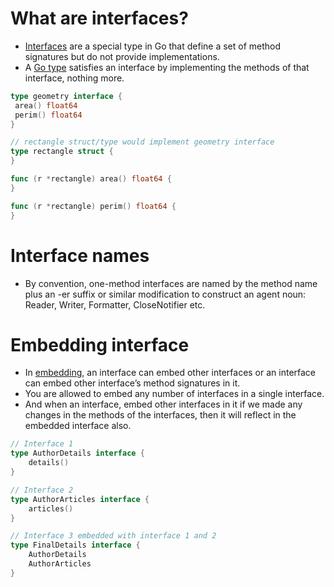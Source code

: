 # What are interfaces?
- [Interfaces](https://gobyexample.com/interfaces) are a special type in Go that define a set of method signatures but do not provide implementations.
- A [Go type](TypesGo.md) satisfies an interface by implementing the methods of that interface, nothing more.

````go
type geometry interface {
 area() float64
 perim() float64
}

// rectangle struct/type would implement geometry interface 
type rectangle struct {
}

func (r *rectangle) area() float64 { 
} 

func (r *rectangle) perim() float64 {
} 
````

# Interface names
- By convention, one-method interfaces are named by the method name plus an -er suffix or similar modification to construct an agent noun: Reader, Writer, Formatter, CloseNotifier etc.

# Embedding interface
- In [embedding](https://www.geeksforgeeks.org/embedding-interfaces-in-golang/?ref=lbp), an interface can embed other interfaces or an interface can embed other interface’s method signatures in it.
- You are allowed to embed any number of interfaces in a single interface. 
- And when an interface, embed other interfaces in it if we made any changes in the methods of the interfaces, then it will reflect in the embedded interface also.

````go
// Interface 1
type AuthorDetails interface {
	details()
}

// Interface 2
type AuthorArticles interface {
	articles()
}

// Interface 3 embedded with interface 1 and 2
type FinalDetails interface {
	AuthorDetails
	AuthorArticles
}
````